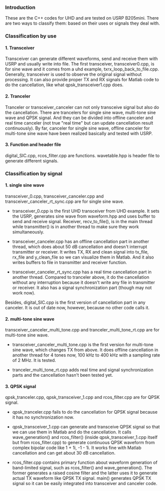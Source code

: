 ### Introduction
These are the C++ codes for UHD and are tested on USRP B205mini. There are two ways to classify them: based on their uses or signals they deal with. 

### Classification by use
#### 1. Transceiver
Transceiver can generate different waveforms, send and receive them with USRP and usually write into file. The first transceiver, transceiver0.cpp, is for sine wave and it comes from a uhd example, txrx_loop_back_to_file.cpp. Generally, transceiver is used to observe the original signal without processing. It can also provide proper TX and RX signals for Matlab code to do the cancellation, like what qpsk\_transceiver1.cpp does.

#### 2. Tranceler
Tranceler or transceiver\_canceler can not only transceive signal but also do the cancellation. There are trancelers for single sine wave, multi-tone sine wave and QPSK signal. And they can be divided into offline canceler and real time canceler (not true "real time" but can update cancellation result continuously). By far, canceler for single sine wave, offline canceler for multi-tone sine wave have been realized basically and tested with USRP.

#### 3. Function and header file
digital\_SIC.cpp, rcos\_filter.cpp are functions. wavetable.hpp is header file to generate different signals.

### Classification by signal
#### 1. single sine wave
transceiver\_0.cpp, transceiver\_canceler.cpp and transceiver_canceler_rt\_sync.cpp are for single sine wave. 

* transceiver\_0.cpp is the first UHD transceiver from UHD example. It sets the USRP, generates sine wave from waveform.hpp and uses buffer to send and receive signal. Receiver, recv_to_file(), is in the main thread while transmitter() is in another thread to make sure they work simultaneously. 

* transceiver\_canceler.cpp has an offline cancellation part in another thread, which does about 50 dB cancellation and doesn't interrupt transmitter or receiver. It writes TX, RX and clean signal into tx\_file, rx\_file and y_clean_file so we can visualize them in Matlab. And it also writes buffers to file in transmitter and receiver function.

* transceiver_canceler_rt\_sync.cpp has a real time cancellation part in another thread. Compared to tranceler above, it do the cancellation without any interruption because it doesn't write any file in transmitter or receiver. It also has a signal synchronization part (though may not work now). 

Besides, digital\_SIC.cpp is the first version of cancellation part in any canceler. It is out of date now, however, because no other code calls it.

#### 2. multi-tone sine wave
transceiver_canceler_multi\_tone.cpp and tranceler_multi_tone\_rt.cpp are for multi-tone sine wave.

* transceiver_canceler_multi\_tone.cpp is the first version for multi-tone sine wave, which changes TX from above. It does offline cancellation in another thread for 4 tones now, 100 kHz to 400 kHz with a sampling rate of 2 MHz. It is tested. 

* tranceler_multi_tone\_rt.cpp adds real time and signal synchronization parts and the cancellation hasn't been tested yet. 


#### 3. QPSK signal
qpsk_tranceler.cpp, qpsk_transceiver\_1.cpp and rcos\_filter.cpp are for QPSK signal.

* qpsk\_tranceler.cpp fails to do the cancellation for QPSK signal because it has no synchronization now. 

* qpsk_transceiver_1.cpp can generate and transceive QPSK signal so that we can use them in Matlab and do the cancellation. It calls wave\_generation() and rcos\_filter() (inside qpsk_transceiver_1.cpp itself but from rcos\_filter.cpp) to generate continuous QPSK waveform from complex bipolar code like 1 + 1i, -1 - 1i. It works fine with Matlab cancellation and can get about 30 dB cancellation.

* rcos\_filter.cpp contains primary function about waveform generation of band-limited signal, such as rcos_filter() and wave_generation(). The former generates a raised cosine filter and the latter uses it to generate actual TX waveform like QPSK TX signal. main() generates QPSK TX signal so it can be easily integrated into transceiver and canceler code.
